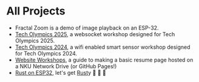 # All Projects
- Fractal Zoom is a demo of image playback on an ESP-32.
- [Tech Olympics 2025](techolympics25.md), a websocket workshop designed for Tech Olympics 2025.
- [Tech Olympics 2024](techolympics24.md), a wifi enabled smart sensor workshop designed for Tech Olympics 2024.
- [Website Workshops](websiteworkshops.md), a guide to making a basic resume page hosted on a NKU Network Drive (or GitHub Pages!)
- [Rust on ESP32](rust-on-esp32.md), let's get [Rust](https://www.rust-lang.org/)y 🦀 🦀 🦀
